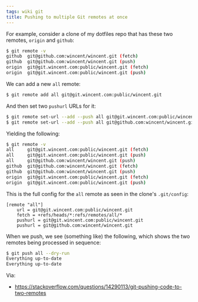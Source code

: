 ```yaml
---
tags: wiki git
title: Pushing to multiple Git remotes at once
---
```


For example, consider a clone of my dotfiles repo that has these two remotes, `origin` and `github`:

```sh
$ git remote -v
github  git@github.com:wincent/wincent.git (fetch)
github  git@github.com:wincent/wincent.git (push)
origin  git@git.wincent.com:public/wincent.git (fetch)
origin  git@git.wincent.com:public/wincent.git (push)
```

We can add a new `all` remote:

```sh
$ git remote add all git@git.wincent.com:public/wincent.git
```

And then set two `pushurl` URLs for it:

```sh
$ git remote set-url --add --push all git@git.wincent.com:public/wincent.git
$ git remote set-url --add --push all git@github.com:wincent/wincent.git
```

Yielding the following:

```sh
$ git remote -v
all     git@git.wincent.com:public/wincent.git (fetch)
all     git@git.wincent.com:public/wincent.git (push)
all     git@github.com:wincent/wincent.git (push)
github  git@github.com:wincent/wincent.git (fetch)
github  git@github.com:wincent/wincent.git (push)
origin  git@git.wincent.com:public/wincent.git (fetch)
origin  git@git.wincent.com:public/wincent.git (push)
```

This is the full config for the `all` remote as seen in the clone's `.git/config`:

```
[remote "all"]
	url = git@git.wincent.com:public/wincent.git
	fetch = +refs/heads/*:refs/remotes/all/*
	pushurl = git@git.wincent.com:public/wincent.git
	pushurl = git@github.com:wincent/wincent.git
```

When we push, we see (something like) the following, which shows the two remotes being processed in sequence:

```sh
$ git push all --dry-run
Everything up-to-date
Everything up-to-date
```

Via:

- https://stackoverflow.com/questions/14290113/git-pushing-code-to-two-remotes
